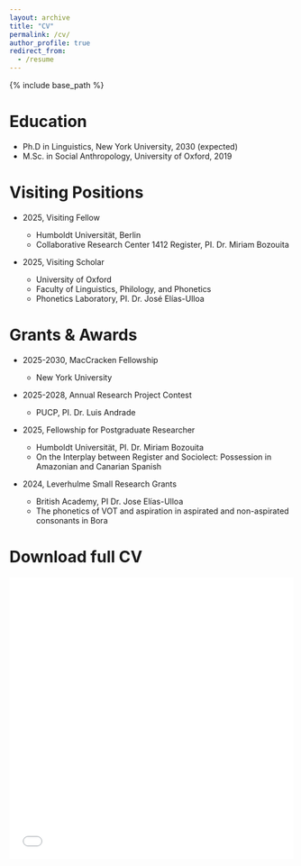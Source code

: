 ```yaml
---
layout: archive
title: "CV"
permalink: /cv/
author_profile: true
redirect_from:
  - /resume
---
```


{% include base_path %}

Education
======
* Ph.D in Linguistics, New York University, 2030 (expected)
* M.Sc. in Social Anthropology, University of Oxford, 2019

Visiting Positions
======
* 2025, Visiting Fellow
  * Humboldt Universität, Berlin
  * Collaborative Research Center 1412 Register, PI. Dr. Miriam Bozouita

* 2025, Visiting Scholar
  * University of Oxford
  * Faculty of Linguistics, Philology, and Phonetics 
  * Phonetics Laboratory, PI. Dr. José Elías-Ulloa
    
Grants & Awards
======
* 2025-2030, MacCracken Fellowship
  * New York University

* 2025-2028, Annual Research Project Contest
  * PUCP, PI. Dr. Luis Andrade
    
* 2025, Fellowship for Postgraduate Researcher
  * Humboldt Universität, PI. Dr. Miriam Bozouita
  * On the Interplay between Register and Sociolect: Possession in Amazonian and Canarian Spanish

* 2024, Leverhulme Small Research Grants
  * British Academy, PI Dr. Jose Elías-Ulloa
  * The phonetics of VOT and aspiration in aspirated and non-aspirated consonants in Bora
  
Download full CV
======

<iframe src="/files/Napuri-CV-EN.pdf" width="100%" height="500" frameborder="0" />

<a src="/files/Napuri-CV-EN.pdf" target="_blank"> Andrés Napurí CV </a>

<iframe src="/files/Napuri-CV-EN.pdf" title="Andrés Napurí's CV" align="top" height="620" width="100%" frameborder="0" scrolling="auto" target="Message">

<!-- Alternate content for non supporting browsers -->

<p align="center">Please click <a href="window.location.href='your_script.php'">here </a> to continue.</p>

</iframe

